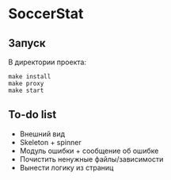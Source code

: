 # SoccerStat

## Запуск

В директории проекта:

```
make install
make proxy
make start
```

## To-do list

- Внешний вид
- Skeleton + spinner
- Модуль ошибки + сообщение об ошибке
- Почистить ненужные файлы/зависимости
- Вынести логику из страниц
